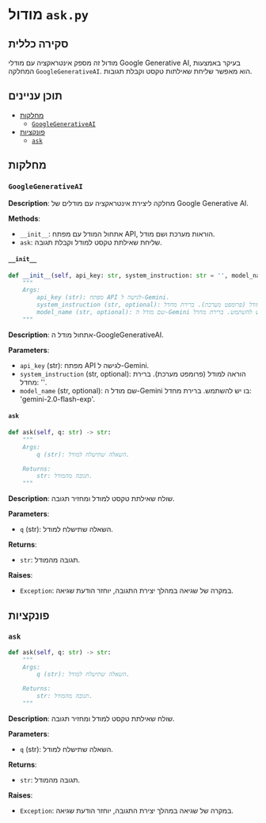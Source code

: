 # מודול `ask.py`

## סקירה כללית

מודול זה מספק אינטראקציה עם מודלי Google Generative AI, בעיקר באמצעות המחלקה `GoogleGenerativeAI`. הוא מאפשר שליחת שאילתות טקסט וקבלת תגובות.

## תוכן עניינים

- [מחלקות](#מחלקות)
    - [`GoogleGenerativeAI`](#googlegenerativeai)
- [פונקציות](#פונקציות)
    - [`ask`](#ask)

## מחלקות

### `GoogleGenerativeAI`

**Description**: מחלקה ליצירת אינטראקציה עם מודלים של Google Generative AI.

**Methods**:
- `__init__`: אתחול המודל עם מפתח API, הוראות מערכת ושם מודל.
- `ask`: שליחת שאילתת טקסט למודל וקבלת תגובה.

#### `__init__`
```python
def __init__(self, api_key: str, system_instruction: str = '', model_name: str = 'gemini-2.0-flash-exp'):
    """
    Args:
        api_key (str): מפתח API לגישה ל-Gemini.
        system_instruction (str, optional): הוראה למודל (פרומפט מערכת). ברירת מחדל: ''.
        model_name (str, optional): שם מודל ה-Gemini בו יש להשתמש. ברירת מחדל: 'gemini-2.0-flash-exp'.
    """
```
**Description**: אתחול מודל ה-GoogleGenerativeAI.

**Parameters**:
- `api_key` (str): מפתח API לגישה ל-Gemini.
- `system_instruction` (str, optional): הוראה למודל (פרומפט מערכת). ברירת מחדל: ''.
- `model_name` (str, optional): שם מודל ה-Gemini בו יש להשתמש. ברירת מחדל: 'gemini-2.0-flash-exp'.

#### `ask`

```python
def ask(self, q: str) -> str:
    """
    Args:
        q (str): השאלה שתישלח למודל.

    Returns:
        str: תגובה מהמודל.
    """
```

**Description**: שולח שאילתת טקסט למודל ומחזיר תגובה.

**Parameters**:
- `q` (str): השאלה שתישלח למודל.

**Returns**:
- `str`: תגובה מהמודל.

**Raises**:
- `Exception`: במקרה של שגיאה במהלך יצירת התגובה, יוחזר הודעת שגיאה.

## פונקציות
### `ask`
```python
def ask(self, q: str) -> str:
    """
    Args:
        q (str): השאלה שתישלח למודל.

    Returns:
        str: תגובה מהמודל.
    """
```

**Description**: שולח שאילתת טקסט למודל ומחזיר תגובה.

**Parameters**:
- `q` (str): השאלה שתישלח למודל.

**Returns**:
- `str`: תגובה מהמודל.

**Raises**:
- `Exception`: במקרה של שגיאה במהלך יצירת התגובה, יוחזר הודעת שגיאה.